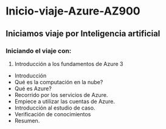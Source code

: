 # Inicio-viaje-Azure-AZ900
## Iniciamos viaje por Inteligencia artificial

### Iniciando el viaje con:


1. Introducción a los fundamentos de Azure 3
  * Introducción
  * Qué es la computación en la nube?
  * Qué es Azure?
  * Recorrido por los servicios de Azure.
  * Empiece a utilizar las cuentas de Azure.
  * Introducción al estudio de caso.
  * Verificación de conocimientos
  * Resumen.
